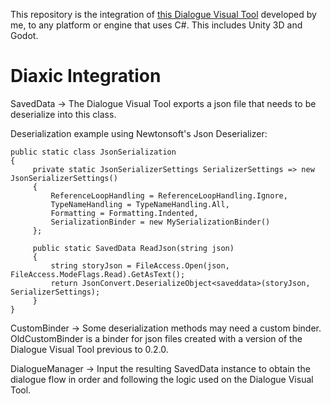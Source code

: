 This repository is the integration of [this Dialogue Visual Tool](https://narilgvb.itch.io/dialogue-visual-editor) developed by me, to any platform or engine that uses C#. This includes Unity 3D and Godot.

# Diaxic Integration

SavedData -> The Dialogue Visual Tool exports a json file that needs to be deserialize into this class.

Deserialization example using Newtonsoft's Json Deserializer:

    public static class JsonSerialization
    {
         private static JsonSerializerSettings SerializerSettings => new JsonSerializerSettings()
         {
             ReferenceLoopHandling = ReferenceLoopHandling.Ignore,
             TypeNameHandling = TypeNameHandling.All,
             Formatting = Formatting.Indented,
             SerializationBinder = new MySerializationBinder()
         };
          
         public static SavedData ReadJson(string json)
         {
             string storyJson = FileAccess.Open(json, FileAccess.ModeFlags.Read).GetAsText();
             return JsonConvert.DeserializeObject<saveddata>(storyJson, SerializerSettings);
         }
    }

CustomBinder -> Some deserialization methods may need a custom binder. OldCustomBinder is a binder for json files created with a version of the Dialogue Visual Tool previous to 0.2.0.

DialogueManager -> Input the resulting SavedData instance to obtain the dialogue flow in order and following the logic used on the Dialogue Visual Tool.
